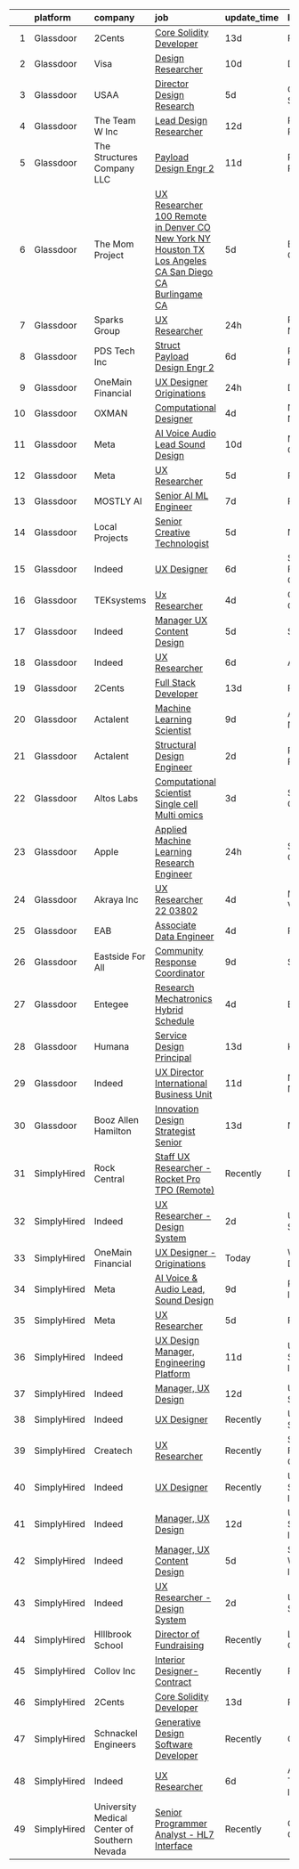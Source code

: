 

|    | platform    | company                                      | job                                                                                                                                                                                                                                                                                                                                                                                                                                                                                                                                                                                                                                                                                                                                                                                                                                                                                                                                                                                                                                                                                                                                                                                                                                                                                                                                                                            | update_time   | location                   |
|---:|:------------|:---------------------------------------------|:-------------------------------------------------------------------------------------------------------------------------------------------------------------------------------------------------------------------------------------------------------------------------------------------------------------------------------------------------------------------------------------------------------------------------------------------------------------------------------------------------------------------------------------------------------------------------------------------------------------------------------------------------------------------------------------------------------------------------------------------------------------------------------------------------------------------------------------------------------------------------------------------------------------------------------------------------------------------------------------------------------------------------------------------------------------------------------------------------------------------------------------------------------------------------------------------------------------------------------------------------------------------------------------------------------------------------------------------------------------------------------|:--------------|:---------------------------|
|  1 | Glassdoor   | 2Cents                                       | [Core Solidity Developer](https://www.glassdoor.com/partner/jobListing.htm?pos=119&ao=1136043&s=58&guid=000001825841540a9255c117323cf31e&src=GD_JOB_AD&t=SR&vt=w&ea=1&cs=1_642b57f6&cb=1659338053050&jobListingId=1008012798036&jrtk=3-0-1g9c42l1tjroj801-1g9c42l2ek6fr800-acdc01f12a704e75-)                                                                                                                                                                                                                                                                                                                                                                                                                                                                                                                                                                                                                                                                                                                                                                                                                                                                                                                                                                                                                                                                                  | 13d           | Remote                     |
|  2 | Glassdoor   | Visa                                         | [Design Researcher](https://www.glassdoor.com/partner/jobListing.htm?pos=118&ao=1136043&s=58&guid=000001825841540a9255c117323cf31e&src=GD_JOB_AD&t=SR&vt=w&cs=1_e7b7a211&cb=1659338053049&jobListingId=1008021641912&jrtk=3-0-1g9c42l1tjroj801-1g9c42l2ek6fr800-1e7e7fdd79c17e05-)                                                                                                                                                                                                                                                                                                                                                                                                                                                                                                                                                                                                                                                                                                                                                                                                                                                                                                                                                                                                                                                                                             | 10d           | Denver, CO                 |
|  3 | Glassdoor   | USAA                                         | [Director  Design Research](https://www.glassdoor.com/partner/jobListing.htm?pos=102&ao=1110586&s=58&guid=000001825841540a9255c117323cf31e&src=GD_JOB_AD&t=SR&vt=w&cs=1_f6e372ae&cb=1659338053046&jobListingId=1008030556047&cpc=8507CEB59E1C6AFB&jrtk=3-0-1g9c42l1tjroj801-1g9c42l2ek6fr800-1a6b628285b4b3ab--6NYlbfkN0CdTBpsLrhs4IwmIsoO0brdHaF9POTtXIeJjdlamKYQ_DT3Xi384CrTj-uCqo1hOFLaicAFwoYK2XM2c7eLcQxyGhvNMoy67Ls4Rsk3JMGkO5a63JBXazE63JDRRQW1UuUNOhIe1GgPlq2gMBecsbF_SfjybJ-B2Ly1zFAK765OwIcILpoO5oB80Vhz5fZQGI6sl94_CWrhP0Iestboem735MIe5BoukLW6t0cuwFbgsnTj5vGb_fQPPsE7WFXsNPjxTnLafhhgRY5le0nTtk1Ok4ZPaNiiYxezuJubETFdee6xmTK4c1ajDTaLKCOncqBGYEMWhN3Gep3uNldZnD-F8Q5HkrI8mXFE-7b5Ta6oJPnJ80Gv5G-G_tX_VDN5mD_sM7yDjytKHs-jVpfxzVaPjVHwR6SqJmMep2fdpkyCg1OZyJQHfhvViWyjSXQIUdk%3D)                                                                                                                                                                                                                                                                                                                                                                                                                                                                                                                                                                                  | 5d            | Colorado Springs, CO       |
|  4 | Glassdoor   | The Team W  Inc                              | [Lead Design Researcher](https://www.glassdoor.com/partner/jobListing.htm?pos=123&ao=1136043&s=58&guid=000001825841540a9255c117323cf31e&src=GD_JOB_AD&t=SR&vt=w&ea=1&cs=1_31fa0460&cb=1659338053050&jobListingId=1008015280741&jrtk=3-0-1g9c42l1tjroj801-1g9c42l2ek6fr800-9bff13f4a668d018-)                                                                                                                                                                                                                                                                                                                                                                                                                                                                                                                                                                                                                                                                                                                                                                                                                                                                                                                                                                                                                                                                                   | 12d           | Philadelphia, PA           |
|  5 | Glassdoor   | The Structures Company  LLC                  | [Payload Design Engr 2](https://www.glassdoor.com/partner/jobListing.htm?pos=115&ao=1110586&s=58&guid=000001825841540a9255c117323cf31e&src=GD_JOB_AD&t=SR&vt=w&ea=1&cs=1_fc65e2c8&cb=1659338053050&jobListingId=1008017190924&cpc=A65DF3A704A48F9B&jrtk=3-0-1g9c42l1tjroj801-1g9c42l2ek6fr800-5934483915e65cb4--6NYlbfkN0DyJKuYHXcylc_SDNHBp-tmunzivGoa8VlwBVyibE2Mzl8OmYXzEnhJyOcwkO9wLgSq_z6T9KHMXNTyHJ1u__vwQoZcoentlr1pFCq51rt4sjRT2ZqQBqOoAsWc3kjyT7LZtBpzSmVJGB11xvJYHDz6s-SaP9h2zzcBMMsWOVE7LcH8jLWCAyfHtsv3LsS1QoImCosDtabIZHVN56MCD2HCyRNCkQ7VujFlRKMEGs8UwsMi-tv1f-hEE7MhrgCsF6TKTkjV2gHHCt1H_Kg0-thXCjnnZi8iNu8VUJrbJIggf43vy1y9zvCM71cG0bkFODqyHr0f9092HblMjjXKZlAjRoLaD5jlyC9UWNWsLU7QYUsnh4ToOoVUoN4-C-isFjMilPIEz1LhecsrnM7_CKsH99hLzcX9Y9YpwXnyFUIUWYVspb1vxbRc2OVqLtl9LqUCOq6BL6ty0BbK34QRELJBUaoS70gKT_GWkQUoLbLA3OerdHM9q127jSUpJRiLtm_EEuOQCw2G42WjtIVUWsFV6qXKrKC3Rdgnkdv_as1-mqwIdpm6XJ5q)                                                                                                                                                                                                                                                                                                                                                                                                                                                               | 11d           | Ridley Park, PA            |
|  6 | Glassdoor   | The Mom Project                              | [UX Researcher  100  Remote in Denver  CO  New York  NY  Houston  TX  Los Angeles  CA  San Diego  CA  Burlingame  CA ](https://www.glassdoor.com/partner/jobListing.htm?pos=111&ao=1110586&s=58&guid=000001825841540a9255c117323cf31e&src=GD_JOB_AD&t=SR&vt=w&cs=1_d8bec6ae&cb=1659338053048&jobListingId=1008031987405&cpc=32EE424DE2B657EB&jrtk=3-0-1g9c42l1tjroj801-1g9c42l2ek6fr800-1c0499f345ea7c01--6NYlbfkN0BDp_epf89aHDQhKpPegNJQ_ldQpEFZQsM9OcONMGxWx6pU56EKHF58QjVdAUvn2gXWmN-jNxj30fEr7ucrnnoWaA7GhknQKw_pX8S0ZudUP8iUsGOEcgiWeJ71eQ-LYoWGRxy4nYltpu0silshcAFbtVcOFlDuwSNbTCoZ9Q0pn10eRlBCyIjHQ6DAt-uoEBuJYnD-4r6ETVC0iOIsmnfape9kUXQrZPKKqOw9vWHy3w1nbc_Ijo8CNXL5VTc1oMU2BZcoJPMM25W6iPoReywcRultglJk3vqHFffheSttyW34W_mRjC9N8IvzB_DBQTLTaNi6Vbd2UT_9sO6GqqTiE0ZVz8l2riBRCkgJDcD0bfKihH1Eni1L3UMdW1AhlZHFTwHE8Qb3zRFk8ZpTESv-8jzDmxL5wbCMW1IWQoOss8PXAoUfeJ00XedrjMigaVbedeH-FqyWWj9jiwkpDIVUbvE6NZiq3rw3iJ6Yt12Ysc26-TgFeZrC2O2GugqnltPXdR6Qo1nubrvS7FvTDQx1yy-Tfpu9Lk_PgzjbhRXBY1HaCkDoVCK3gkrmzvX6mAs%3D)                                                                                                                                                                                                                                                                                                                                                       | 5d            | Burlingame, CA             |
|  7 | Glassdoor   | Sparks Group                                 | [UX Researcher](https://www.glassdoor.com/partner/jobListing.htm?pos=108&ao=1110586&s=58&guid=000001825841540a9255c117323cf31e&src=GD_JOB_AD&t=SR&vt=w&cs=1_40cd6460&cb=1659338053048&jobListingId=1008042325832&cpc=9908D8D4413DBB8A&jrtk=3-0-1g9c42l1tjroj801-1g9c42l2ek6fr800-f46ee91ee05b7ab6--6NYlbfkN0CVbIAoVGlVV0muHIzlWY31dYj5hrVkKa7qBWZ-hZn3g-zWnitpxah_RyLopvrEJPKluBTJGMR0w78vey_7QWSEM5cYNDcrkwEdHYHk29M7WsRRI8IH0aKANLgXcGqEnjDoOwFXMIuloHkC6zvjSSpJagrHbGXXngxtrVCgA0tbItOiuZ_FyDNQqUtV1GiLL34mqMXZb-R93EJZdcfzghlFbX78UPOzayWH8u946gBRxDbOz54caR1nj3JwKJy6PtwL1Km6s6TWjdPBzFvLm4sTDDBoMbWg_4d3xyxY0IeOJ6HqN-1BvWLgviorGnOUTcc2vii2SRCTjTEYAu5XQvf2iV4J_UvUswDp4eA2bvlUZD_x2OAwCvN9ybsE5um4pi96OiM0HaDY7o23oGf4LIuBqtchBVZV1gDx-7MmjHqRlE_2fDtmOmZ0exSuk-5jtKMLySJGapeYXLoslzbH25MdzPdtrAtNfrzhgu2BBzTmd3qviBnnimeN97qvbbMTYh0%3D)                                                                                                                                                                                                                                                                                                                                                                                                                                                                                                                              | 24h           | Rockville, MD              |
|  8 | Glassdoor   | PDS Tech  Inc                                | [Struct   Payload Design Engr 2](https://www.glassdoor.com/partner/jobListing.htm?pos=113&ao=1110586&s=58&guid=000001825841540a9255c117323cf31e&src=GD_JOB_AD&t=SR&vt=w&ea=1&cs=1_a45e256d&cb=1659338053049&jobListingId=1008027962270&cpc=6FC5BA77C9A4CD78&jrtk=3-0-1g9c42l1tjroj801-1g9c42l2ek6fr800-a19b3ee6a4be9018--6NYlbfkN0BLQ6hkz6GMEPsiDV6dZwFY4wMBUE_AioakCFmtqBrqGqP687vd9SjG831nUZLdlECFz4_jiDW5zeCZqferr92m89sPuVJJnJ7WFWdNEVmdLTJs15P5BqPjnJErAy3HU3ayk3FqmesKP8Ap1bvQE2VOB84XMx2WhC42YIWFCH3ybxcp_T4JNx-jtxn9wxOJRiUns1KnDFtYaVmT8zjv_d3HTX6DYn37dP2oIHYc4Hoc_6ym1KZzCyWXth_K7l3t3njFcGynBxo-s2NceQ2uZM6MEPN64roWGOMXqlftw-C7EvwW4CIHEx9H3GxsRZb0B027di4tpv4wCC9XJQ2mOEkXHL2kjRRyRbgYplmch7H8TKmXFtzbnR913KFO17S2j7QXnBoO4zzQSWlRr_HD6CWdXcZq45LUorr-V-Ne2rTGZS-NMzU7j6kxANmO5P4qkWxJIDsk05sfNgtjizHNlstDJzCNcZPdDAYpQe6tnphOvj57k4Khwwe83yGzsE6bWTABP-ivjexldUNPYEf2h5CZKoixrsYJyqLQ9axVAUOUbA%3D%3D)                                                                                                                                                                                                                                                                                                                                                                                                                                                          | 6d            | Ridley Park, PA            |
|  9 | Glassdoor   | OneMain Financial                            | [UX Designer   Originations](https://www.glassdoor.com/partner/jobListing.htm?pos=101&ao=1110586&s=58&guid=000001825841540a9255c117323cf31e&src=GD_JOB_AD&t=SR&vt=w&cs=1_bc4aa825&cb=1659338053046&jobListingId=1008041777610&cpc=3E225290CE1C2C09&jrtk=3-0-1g9c42l1tjroj801-1g9c42l2ek6fr800-b1f5878b9bea1a8d--6NYlbfkN0Bjlu5n-gv5HO0Uw8oUWkLCzq7-4ueCq4bqHo-b0jTNgEo79qTxKEF1eiLEZ0uE3qdNWftlLASJJuwWZ8XmuWUDTonkApZz6JgHlAoMNRIfzT_3EbnkQYEF2x-ZlxOb_JpTEjsMveVjQmpCKMKOcliS-LjnSSJOKHqGPDyyc1qqELzqOZGMkCvm2W9tUMJ6DHxSX1Y5oRM4VAuqo3JZDPEYANb050fq1mDzzK-Sea9w2kc8DSpnjjAZVwxCHO3sPZYZeM6sG1kF50BJm0VOwTJbwhdc0mzlstJtvPiYouu5VEq9fUa2xVvAtGvXUDRIRM44v3ERbH-ZEva702gKKFxBV9mDwdU2-o0vkaX_jiefZxeyrZaaMPrOF90XCI_jtVoqOm7xUZaDySBOCnAZJca88OEWpX6NFIsQcSJ8ORXSuiTNLw_srYk8phOR5OHeHetZWyz8mWlzMQ%3D%3D)                                                                                                                                                                                                                                                                                                                                                                                                                                                                                                                                                                   | 24h           | Dallas, TX                 |
| 10 | Glassdoor   | OXMAN                                        | [Computational Designer](https://www.glassdoor.com/partner/jobListing.htm?pos=127&ao=1136043&s=58&guid=000001825841540a9255c117323cf31e&src=GD_JOB_AD&t=SR&vt=w&cs=1_83c2a06b&cb=1659338053050&jobListingId=1008033942178&jrtk=3-0-1g9c42l1tjroj801-1g9c42l2ek6fr800-848e2986704e05c3-)                                                                                                                                                                                                                                                                                                                                                                                                                                                                                                                                                                                                                                                                                                                                                                                                                                                                                                                                                                                                                                                                                        | 4d            | New York, NY               |
| 11 | Glassdoor   | Meta                                         | [AI Voice   Audio Lead  Sound Design](https://www.glassdoor.com/partner/jobListing.htm?pos=121&ao=1136043&s=58&guid=000001825841540a9255c117323cf31e&src=GD_JOB_AD&t=SR&vt=w&cs=1_f0d1c72e&cb=1659338053050&jobListingId=1008021120899&jrtk=3-0-1g9c42l1tjroj801-1g9c42l2ek6fr800-3742c42833676254-)                                                                                                                                                                                                                                                                                                                                                                                                                                                                                                                                                                                                                                                                                                                                                                                                                                                                                                                                                                                                                                                                           | 10d           | Menlo Park, CA             |
| 12 | Glassdoor   | Meta                                         | [UX Researcher](https://www.glassdoor.com/partner/jobListing.htm?pos=120&ao=1136043&s=58&guid=000001825841540a9255c117323cf31e&src=GD_JOB_AD&t=SR&vt=w&ea=1&cs=1_79e16f65&cb=1659338053050&jobListingId=1008031131369&jrtk=3-0-1g9c42l1tjroj801-1g9c42l2ek6fr800-7305b9d1fd1dfb42-)                                                                                                                                                                                                                                                                                                                                                                                                                                                                                                                                                                                                                                                                                                                                                                                                                                                                                                                                                                                                                                                                                            | 5d            | Remote                     |
| 13 | Glassdoor   | MOSTLY AI                                    | [Senior AI ML Engineer](https://www.glassdoor.com/partner/jobListing.htm?pos=128&ao=1136043&s=58&guid=000001825841540a9255c117323cf31e&src=GD_JOB_AD&t=SR&vt=w&ea=1&cs=1_b3d5cebc&cb=1659338053050&jobListingId=1008025309635&jrtk=3-0-1g9c42l1tjroj801-1g9c42l2ek6fr800-8615a7f6e4c35cad-)                                                                                                                                                                                                                                                                                                                                                                                                                                                                                                                                                                                                                                                                                                                                                                                                                                                                                                                                                                                                                                                                                    | 7d            | Remote                     |
| 14 | Glassdoor   | Local Projects                               | [Senior Creative Technologist](https://www.glassdoor.com/partner/jobListing.htm?pos=109&ao=1110586&s=58&guid=000001825841540a9255c117323cf31e&src=GD_JOB_AD&t=SR&vt=w&cs=1_313c4187&cb=1659338053048&jobListingId=1008030766533&cpc=AECEB822CA110EBC&jrtk=3-0-1g9c42l1tjroj801-1g9c42l2ek6fr800-7ede5dd989728759--6NYlbfkN0DG4ntHtB_rMsnfhgmnSvK2brktLme1L4SiDeJjQ-izrVOLqRJ5-yjEwoYGp-nj3bVcp-zOSJacG2uRSeSSo97QltCwMz4KkJjHxvKkLv3MiYq2Laa0s60JFBBhg_3Caonai5pk7iFsCXsPrIwPWJqmjH8YpBLKNnuoaGaXb3Fbbr3lqm-9S6rSwlaTnrC81D9CWW83DR0ia3PF4Zw6uZtvZ2BU6ewdCqtpNdSbTOGD_ZeWz2yTaexmimIVxGexQTmE6rurb2GjQuEjkNkpmucMlTJcc9wmfZbVuyRwUsNNRypZSfTcRt8ACFd85kdzjVy0sZF5iKy1VQr1UgeDvbb6RRHMFFqx2IWu6S3-tf3H0_jcnUbTqr4epqKu9wlnWZhGGbFk8oc3Altmn5fx33VS3SBN5QhCgSj7ao6CG2naCS_iENtQEOdlDw_AEfPyMYDcK633UpCRaeJjyDuSMG4qjlok5ikZuPGEfrnA1ALP-NgndW5H828xPxOS7rVrqXU6hnWhozcQnYotSrTYTgcHAfJCWzBnjU3TC6tSu1SpzKQhuGURrXFXeM1lPjEpef9BFoxClagThBnHrvC0DqBaOC2EoT0gO6Qy-LrptOK2mIbt67Op0xd9XZnkhMzGilZEd5gF4jp-5fnDs4_m0vjCVEUzfdYp0JEyAO4rJik39ZPzWIb9pmvVgCJJkw6ljDPM8Y2lyj9yjnR8QWU3IvClX11omLiDduV8mDxdB6VSiSiO9rcsAgnRw6AQBfml-wC7xdIjV6Zuu0-3_WRBVFKqQlLqaMSsaRH_4oyIA34n1pjDO-fd7cqjxEryLv8PnTk8bY5Oy0cOJzPl3WV1-JHNcSDb7Takx9BkT8hWdmafd32uDfjzoZBPb6vRIC8JwH58FNXbUmJG3RYhQJe4-GlRVCcuxRguu2jeeYa_37Wb0OOuxZ5rzwc8JxKJdlPBQEdQwhr8KJAGBtL8XWPrRWOG1O9h_x6L5TU%3D)               | 5d            | Manhattan                  |
| 15 | Glassdoor   | Indeed                                       | [UX Designer](https://www.glassdoor.com/partner/jobListing.htm?pos=103&ao=1110586&s=58&guid=000001825841540a9255c117323cf31e&src=GD_JOB_AD&t=SR&vt=w&cs=1_ad43db28&cb=1659338053046&jobListingId=1008028578102&cpc=B076152010A3B66C&jrtk=3-0-1g9c42l1tjroj801-1g9c42l2ek6fr800-2cc1071fb75654da--6NYlbfkN0CiRNM7CVr8YueLFKlzwbFWI0o7IjV438l4sVrvKZ0flpURU_mqoI8EbsK64YRr3OBYYZalZrIwKssoeo6VoDij59fqsdwtzHKpuAN9G1807uO77Tfa8ejE6RtPKcGioDYAYwx3GOtjJTokwiiBuVm99tnuj5zhfnh0G4p44u-VeDzF1xhHbpl1WSAnA2ClJkmLAHwuPztin27VGYJYN1pQqaY0hzWN0zExkesOmqdzBmrIt0QJpuM8GiOwGi55d9Bq8PyWvTwDJTBDoneO9MNJf2IVZmW9jn9kYWdXyShA48MszKQwE9q1tLVeqHNrSoAFX6dtV_Ko9KJ_pajBwepLR2trqkm0R5e22_cbP7CTXIlC9FqeAuuAT5aVLfNK5mXdWn6Ko4LzbQFNUtGyJo_0Om2_W8dfs7PHCfZ-VCLE0na4sE-Ck9sjHwseJM1CR25mqV4895O83JPX4ta3uLIyku8Az-D4Pa_lqBcLGoUgzfFQmD-oIv0qm1nDL8Lorxnp3XcrI1WVGXK0iToXVLRwC9JaAJcBx8drwRVG_6k4tg%3D%3D)                                                                                                                                                                                                                                                                                                                                                                                                                                                                                  | 6d            | San Francisco, CA          |
| 16 | Glassdoor   | TEKsystems                                   | [Ux Researcher](https://www.glassdoor.com/partner/jobListing.htm?pos=117&ao=1110586&s=58&guid=000001825841540a9255c117323cf31e&src=GD_JOB_AD&t=SR&vt=w&cs=1_750d2118&cb=1659338053049&jobListingId=1008032487078&cpc=2CAED5C921A5F994&jrtk=3-0-1g9c42l1tjroj801-1g9c42l2ek6fr800-d656d344feeb4a92--6NYlbfkN0AuKz8EBO1xHDEL7V2YF9xF3dC_I9B9i-Zw2Jh8clPMK9BxhHDJszxSyW718EipT5MRb1RPreu3BD-cy3KlfMRzb3qRqGgnIfjBoBD3tszXahovyXIhdMeiM7ioxp7PcQGcrk6reVfLNBIo81iUTZ47JibsRXezup1nOCUy44exCg8Tj-bunS8OkPfm3V1pkXvZbbsAB0q0bPpJS_TZdgw5PEn-Cu1yPgkDP1cHrr9P6SMO0Nsg1T6BvD3FjGbgprQjLpar6rswFGP3jjvOLEN4NzEKp-0d8fCMWawc0UEHPu2KUDPNTPocLJbBFFUGwAG80KnSfr8X2H7PqdcdNhQE1sEJFw6o29GJ9sEj4pahtnxVcx-dIkaqHSqIvr_qftkViWlfhufqumm6ZLrHuxvyOkQgjZWO-5t1gE6RpgCPjL0j7fiNyTTE4xM_Pd8P6OHisZ-GtePzM_RTjauKCfPr0UP8CTVoKGd0GiFuP166RYMuV4U4JnoNqhgdOPLuuJscrm2J4ZeS1YBpCIdGgSai4YSEhtGKpPQnUG-sbf_xoHO7ZXYsU0fmoEkyCZfAi3s9IpepaQg4V1P0U_t_-e2sTypKshKrpRF05DFp-mZ7ZUhKRGbyo5DOuh8TH1vVHQ9753Zrx6STcS7hBulJCpP1RnPMohG4feq1jRx3BsCFnSGeNxDkgdy3Uuz3zqHw8JqXD0cTmYXnEXv8WLfvay9c_eO_6hIRYArpy7oDIvRcY3NHzdSaz0-iil9PhcP1Ux1G7tF14ckuyimj7sUhNF1-PQePujRSmlq_-MoOJUwq5E6cpXj97aDCDkciwfXFK-2Nd-P3udIJTzb4bidKEsIzoGm73ekQdxEj14uwYFfHfU3NwmZXjPuV-5jqI69VdL_pBJZB6my7URAjVrqAvyUr5xO1amoDS9WAHJG7AQReOy3efAqk_GneWZ9Z4TOUNQI%3D)                                                              | 4d            | Cincinnati, OH             |
| 17 | Glassdoor   | Indeed                                       | [Manager  UX Content Design](https://www.glassdoor.com/partner/jobListing.htm?pos=106&ao=1110586&s=58&guid=000001825841540a9255c117323cf31e&src=GD_JOB_AD&t=SR&vt=w&cs=1_9ed9d7e4&cb=1659338053047&jobListingId=1008031262648&cpc=6FC5BA77C9A4CD78&jrtk=3-0-1g9c42l1tjroj801-1g9c42l2ek6fr800-39b9ab4c9d019023--6NYlbfkN0CiRNM7CVr8YueLFKlzwbFWI0o7IjV438l4sVrvKZ0flpURU_mqoI8EbsK64YRr3OA0NewwLze60yEDedzF9qHHqQHfeFOzmCmqCIrsGBS_xCQvMOy8qcuRd9aSb28_VWMW0XNzPbEQWLkG9B-0gogUQBQMDvYLaHbbFXi5KssPqfdnSEIiDidqfL4pU31OGgJ3rNNUureUs3qonuSVrwrdQanqYwckxcApJI-MmYguFCBE-8cx5eqqrOJ8rqe7Zij8PsCoAYsuMxJ_r2rgrbJB-YC38rcqV7l6krP8XwL-LfE0iT2XP0pMzvYdEbquKmq7-Jx6Mys62gjCDcehguX1UMCGRJ_bpWM-bLK8O69Ux4DRhtB9ymCRWrwu6RLqiOh2M4EPrvL_tL0Cid1jMYS-1bHc8xqVFIcMa-ouhdW-MEVth2PFIc2Sw-chpX4Fl9ChEAq12oDouRMsOxUaIlqeMSpCGfpLiRh-wjpP8ccI3XDfLjTNXlu7JvgikoSUjIg9aaK5fqA8POCW-Zr2kM3pBYYLbYBcPF8%3D)                                                                                                                                                                                                                                                                                                                                                                                                                                                                                 | 5d            | Seattle, WA                |
| 18 | Glassdoor   | Indeed                                       | [UX Researcher](https://www.glassdoor.com/partner/jobListing.htm?pos=104&ao=1110586&s=58&guid=000001825841540a9255c117323cf31e&src=GD_JOB_AD&t=SR&vt=w&cs=1_174405c0&cb=1659338053046&jobListingId=1008028151469&cpc=FA84DF7EA1EC2398&jrtk=3-0-1g9c42l1tjroj801-1g9c42l2ek6fr800-36ca236a5a045261--6NYlbfkN0CiRNM7CVr8YueLFKlzwbFWI0o7IjV438l4sVrvKZ0flpURU_mqoI8EbsK64YRr3OBmXK5c0D_VIq-XAz-SijDLcgxaAEZ1LGCz0647mMt3IKGcnLZeJ4XsnVD6rI2ODiyjHnq36ZPOWJj9mBHyqJyUTJasZe8jUOgx905CZfEUHmGuSwNOBd25DOttNKT-0-tJDkPKzubjGucejy_hhdO-ZOTb9OLm2-kefWnqTrA9dBKz5UUn5epx2MdKtCe0nJYMbCxZSK9yaZw3P3wc5iJuJpOHD7DEEDobBayTEfXDVihJK64CO-Ly9OHnaR7dYmkaud4VTRJjYnUYoQg5nFA8GFkMGcmYMRJE9Sy7oT5Js2Op75IgKrnFZO7Gb-BgCvCDyB5LD687Ub6yWg2KHfiTW2UPXj14FRybUn5bad_kl0YYKIhrKFwLNIkmYVwnDlYP71W2zKvb-URjmtSFFiAGIfsYR0O0RJsK1BpuJl3zzci9jCEya4JqhecvtTpqQlqnr1Tc7ApEAXkF-py6738jggptSAAvquA%3D)                                                                                                                                                                                                                                                                                                                                                                                                                                                                                              | 6d            | Austin, TX                 |
| 19 | Glassdoor   | 2Cents                                       | [Full Stack Developer](https://www.glassdoor.com/partner/jobListing.htm?pos=124&ao=1136043&s=58&guid=000001825841540a9255c117323cf31e&src=GD_JOB_AD&t=SR&vt=w&ea=1&cs=1_9c662972&cb=1659338053050&jobListingId=1008012892026&jrtk=3-0-1g9c42l1tjroj801-1g9c42l2ek6fr800-85534a6b2d893294-)                                                                                                                                                                                                                                                                                                                                                                                                                                                                                                                                                                                                                                                                                                                                                                                                                                                                                                                                                                                                                                                                                     | 13d           | Remote                     |
| 20 | Glassdoor   | Actalent                                     | [Machine Learning Scientist](https://www.glassdoor.com/partner/jobListing.htm?pos=116&ao=1110586&s=58&guid=000001825841540a9255c117323cf31e&src=GD_JOB_AD&t=SR&vt=w&ea=1&cs=1_0a5a6e00&cb=1659338053050&jobListingId=1008023696581&cpc=F41FEAB56D215062&jrtk=3-0-1g9c42l1tjroj801-1g9c42l2ek6fr800-34babcfaa1806a82--6NYlbfkN0ChYVx_I3yfZ_JDY3EFoivtqvi_stwnZ_kRt8Dowt_l_d1ydueao4NE-oUleRJ4yhjN6bhm0Wl2bJPdlfnKMUpK3BdWDcw0I1uPvIky8U8jCHZoIUVj8UBoFKOGdSTZ5Hsuy2O2f6dwWP7AkX6Ba-drv_Ov8l_kmEFMkAemXZnrRImvWo5Ytpkuq2wDAn2JxBu8NNvVdqB_Cq5Bm9175LrFHF9BUCMZOc9EEJUlwqwz0zT-9ZuqjjMM9Oo7XhvYPcpDAuRz-EDApqsWCyYmQ7wNJxBxSD1WwbrLe8-wPlc4vhWE93-RzDQR3LgVoZvdqxLFKE_DGvgnKY2MKkMnnrltqWugT05YjUs2lpn57betsehxDZuhWXUPkfvio0RDMX-6KfZZAj1WXIKJbet0rDgGLiSg64Yz3Pj2PtX-3UPRCHONiJgHRhXCKwGP7NFeU763Km0MRWWoNNhD185QjqvvWVQX-ijdL3UFztT17sRjA6qucsPVheiD58TAewVLlO6TAwl5GMxZeokS0K6fd4672cHVh7hbZt6iakV2JuWDK_WbyfoDF1KKglAn2V_JPqq5q6aKiy7PAdXi47gDRi8XMJUNej63dP-IF2UVNk7N5H3XARgwks4s0ywdaIahA47N0Q6Y2TgxhhJooMoZxlLUuKFCxhljpILDT3qwKKeF9PQF-CgQzgwwHEjTbH5RocbRAlKPQoR-EVFYfFLkYgBhHFYSBscfCJyO53vFwLkBndZq_IQzdkFFDihFySK769oXTsZQGkkDdIWmFIVEBuQNSqFV8X_fPTnlHvvHkuNq3xRnjyP7yrckwPc52wdX_UOKa2x3Gtz2bP5xnQHf2svn97uzvqXA5HjEr216CPyfdUqXTcdQ70cY-hdCeWzLdNoTRqGhedcDLlcX0J6nVDUkq7ry7TVNayFLAHJnpU5ZxwLDHB7wyGbqzF5VOHp58akLf1xJ1S85ZE19DcspNR9J)                          | 9d            | Atlantic City, NJ          |
| 21 | Glassdoor   | Actalent                                     | [Structural Design Engineer](https://www.glassdoor.com/partner/jobListing.htm?pos=114&ao=1110586&s=58&guid=000001825841540a9255c117323cf31e&src=GD_JOB_AD&t=SR&vt=w&ea=1&cs=1_52e974fb&cb=1659338053049&jobListingId=1008038840490&cpc=F4EED0218A761C36&jrtk=3-0-1g9c42l1tjroj801-1g9c42l2ek6fr800-f6a32cf7d19a101e--6NYlbfkN0ChYVx_I3yfZ_JDY3EFoivtqvi_stwnZ_kRt8Dowt_l_d1ydueao4NE-oUleRJ4yhgvVGo_PNpngfkLThmscqKZKzvVNlbkUpL1tW_1xz3vPnAE2UMZGhXvO-P83DzR06vIuqBov46uWujTpiRh2-QQ4gWDh7Q2ZFQ3F5fbdeSsAy7mjwLrd_ghFPwcm02XjdiZFCqRezro163m30fTYknrDWCeY6zvlEEI3mItupwVvXdvaoZkfUIGaoq5Mprb44LAPjpP4qRMm6IG-IZ9arJzXYPFGcIZ5TM0v-vzgyDpftvw1tyJKTMWOdYKRso-cC6F5hd01j4ZSk4veh2E5fF55tRA17nnWC_dum_NUYrNnmx28FZFTcGh6R09EAiDh06yphWIEZCEoOOM6wZmTPlNw-YCGbZNap67ffCl9tlW0uYtZWgFd4gMRUf-BtlvKOJ1ACw9UcWliGpRfPAuVfN3ZSvsh-BT5blZ43aoMIPnMgSYFIAxdwmKWnJ4I3Mz-zZHHMDuKQD9qB9yAQiSNt_pNVuYiNRm2Qi3tqo1r_kjcYavsV2smQxwQH1nZcGgmn9mR0m4FkM6Xm8NyfWjhhmLjtHannBbuzYE5S5oCrzlHbD80hlkRmwI4C8L5hGQZ_vWl-m64pbjKW_wGtI_-BHp-c82IU-hCdSOqP5PuzAeLmeVMjY0DVulljchVDJP-Jm4ITQ6SZv6GTmmAavYTJ_55VaB-jCMA4sioHTegHndEVJycvGVZf9BVOMlRVo_q3sL8p1gpFXoDlcz9rS6hNszdW6QwR2Ng92jaXSsIjR3cOIKsBTmQECm9C3toLe9ZP54-dP-_1Fr6EUjGw4eDN4xIVzxIaxc9OVYXrTNIb6VY21IMt6ZW5oS5B_1Y_6-HybPYqbx2utD3ZlEIt4CCUwxC4FEKQO03jjMQHBWuaRx-kPfvfIuzSzuxAIsNKFWwsdnL7yHqJ7mrlmN4HzGPKuI)                          | 2d            | Ridley Park, PA            |
| 22 | Glassdoor   | Altos Labs                                   | [Computational Scientist  Single cell Multi omics](https://www.glassdoor.com/partner/jobListing.htm?pos=129&ao=1136043&s=58&guid=000001825841540a9255c117323cf31e&src=GD_JOB_AD&t=SR&vt=w&cs=1_fed35b0b&cb=1659338053050&jobListingId=1008036013501&jrtk=3-0-1g9c42l1tjroj801-1g9c42l2ek6fr800-a1a5c42db2f17eb2-)                                                                                                                                                                                                                                                                                                                                                                                                                                                                                                                                                                                                                                                                                                                                                                                                                                                                                                                                                                                                                                                              | 3d            | San Diego, CA              |
| 23 | Glassdoor   | Apple                                        | [Applied Machine Learning Research Engineer](https://www.glassdoor.com/partner/jobListing.htm?pos=107&ao=1110586&s=58&guid=000001825841540a9255c117323cf31e&src=GD_JOB_AD&t=SR&vt=w&cs=1_4e9bf621&cb=1659338053047&jobListingId=1008040016952&cpc=F4EED0218A761C36&jrtk=3-0-1g9c42l1tjroj801-1g9c42l2ek6fr800-80634c36c4f4b8fe--6NYlbfkN0BvKrLyj5gPmtZO9T8euul8TCxuuKNOtzRJOomxnwSEodTz2Bc-sPZl8WPllYOnI2jf4S4gHxb_xZ9S6tAcwRgiAvfl-FLhQWxMOk2aQ5WNRGZUF1RL6UTlOl9uoOZSsi_TYpJbJpWxkQB1ILyD6bDCnTL8Fy4LK8CPlQLejhrXiV87HOyeFF6OhcOsjh-BWkczvJYswnGvnYGkYlMRQlvgUe3usl4oKFr8t_MB1ZBMKG9hlph-gEZNavkF0KT4moU6qNWajmAJ0oEo1BCylPg61o92aOTpEp3EJAvTC2sgr5kQ0GhYX4_CW3SR6Dw4-XVXlMokJIjuWoCGqzJPT6lla1rF5C0yLs0Lo37nPB_oIPyWWlfHZE-ODH6LPCNiOjMOuHzqWYfledrlW_it-pkDzUU7aghejHq-X5X_JcnT9wrE-V6rNhPTOdGfmdFJ7l44JynuLqtKRXQc68usfCg1NW4CpX_Z8fFdJHOSYiKlA4EA2xwiTr4S4GtJJdbgVa6Dw_ZFlU9LciduVvNwly-HcDZx3ru5sWXJIIckmMym5-PWZdTwkHGFKi9o9hjT4IO4zkc-rs9nALypUOVGjeZOdQYj_f2hiXmfvrA_2WEbCa0SoF9F-WEDMnygmZluGc5xkn5T2Uy_5E4fpZLgSQym2XJFgiT39sKSQplFgeohJw1ZVqvNR2eqcSF8Csa1ZlmuEiFEzIsUrgsmVX6OrbzAyNB6vxbGXpo3HBlISk6vpSF8ED0meR4lUbEEZztibkjxmWQDpwGQ21mxMoaZWrSz9VfPNOzZMlxkeRO1A9wGCa2DNdTtFKTD4yBj6KGcbpDXYXSzMlRaWwtVdGrihqecGf85_crU9ZV8Snd2yCUZnGDG1kPVWg_tlTVM4aRuKVqLLxxGn3kChiRd1vKs2eo54tcDCsoy9ywMys5fj4CshURgYXnYwBOWgeoNGc5gLRKDLqzIZTXdxOOMdc1T2b3ELCmn2CCsbNQ%3D) | 24h           | San Diego, CA              |
| 24 | Glassdoor   | Akraya Inc                                   | [UX Researcher   22 03802](https://www.glassdoor.com/partner/jobListing.htm?pos=126&ao=1136043&s=58&guid=000001825841540a9255c117323cf31e&src=GD_JOB_AD&t=SR&vt=w&cs=1_067ab099&cb=1659338053050&jobListingId=1008033552694&jrtk=3-0-1g9c42l1tjroj801-1g9c42l2ek6fr800-db53e58057eee83a-)                                                                                                                                                                                                                                                                                                                                                                                                                                                                                                                                                                                                                                                                                                                                                                                                                                                                                                                                                                                                                                                                                      | 4d            | Mountain View, CA          |
| 25 | Glassdoor   | EAB                                          | [Associate Data Engineer](https://www.glassdoor.com/partner/jobListing.htm?pos=130&ao=1136043&s=58&guid=000001825841540a9255c117323cf31e&src=GD_JOB_AD&t=SR&vt=w&cs=1_ed4e09ab&cb=1659338053050&jobListingId=1008033097410&jrtk=3-0-1g9c42l1tjroj801-1g9c42l2ek6fr800-1fc9c319cbc7e726-)                                                                                                                                                                                                                                                                                                                                                                                                                                                                                                                                                                                                                                                                                                                                                                                                                                                                                                                                                                                                                                                                                       | 4d            | Remote                     |
| 26 | Glassdoor   | Eastside For All                             | [Community Response Coordinator](https://www.glassdoor.com/partner/jobListing.htm?pos=105&ao=1110586&s=58&guid=000001825841540a9255c117323cf31e&src=GD_JOB_AD&t=SR&vt=w&ea=1&cs=1_05d42499&cb=1659338053047&jobListingId=1008023536865&cpc=5E31031E1AFF45A7&jrtk=3-0-1g9c42l1tjroj801-1g9c42l2ek6fr800-d35b25e1b8687aa0--6NYlbfkN0AY-qdIgaRoEPPxhUE10ZIrW_2-zOqMVk9PNxPRE7n-cgMxGMYQrz2lKgTINJX4yYG2O1H5zsS6hLutEtCu93fDrvYg3n6XVzMhsknYzSCHJ_1mObOMCeglhv9qoT8XT44zYjsQ1sFTemf7HBujaTpCsWNA6a4ACLJF6bYhhn7gsV6qd5buRTsn_hSqgCIfnYY9gJns40yLodG2fz8YZwt5b0PvFckDFRwgcfCRYGE365wrq4QcskL-E6pymd22GpgIizseUGan67ZBrU8jxxBTKiz3g2YhT738NYDV9CqZbYJoYUSiA6dZwcvBUuS-pqpPWddTWaKwlmWFc3QDx7cXkzvbpde6ErdctIXIQfOlbnt9lTJ6Y1AyhKKg16dmLtJZUf3nDSUVCZCeXB5Wt02erJH2LjXhXvZX5KdhxtWOyF4VXfG13_kGDmH-45gVFOxAWRK2WcNwcZNAILc8xviRT1Xu-22X3M4WtTSN77ggtm7dJFPMkKuyClqp7ZIr6Pgr7tIsu4NewQ%3D%3D)                                                                                                                                                                                                                                                                                                                                                                                                                                                                                          | 9d            | Seattle, WA                |
| 27 | Glassdoor   | Entegee                                      | [Research Mechatronics  Hybrid Schedule](https://www.glassdoor.com/partner/jobListing.htm?pos=112&ao=1110586&s=58&guid=000001825841540a9255c117323cf31e&src=GD_JOB_AD&t=SR&vt=w&ea=1&cs=1_c2f3bf32&cb=1659338053049&jobListingId=1008033396320&cpc=654405A9B1E0A9F5&jrtk=3-0-1g9c42l1tjroj801-1g9c42l2ek6fr800-175af25193df2583--6NYlbfkN0D6OzZjpD_hbicRkMZwNNvvxSeL23iIfvaC4EytleQ8zDIpz0YQ5KbISa7_Zvw6kCyq5DfkTDyrdBQYFGYf-wHekbYUihiDfd4mvWPYWCbpglgBwwAuAqHJ0PahOzKubFVs3fBKg0Fg8s6_AMiCRHgUZ0TUItZMRoLkb4DlDDtonT88Zz5ygWwr1Ye-vuQQhMcdPaUtWuz6w-5kg_ly_VVkbshb1cRcpVQR9giO5RItPVdJO-cOd5QnVAsyVPoRlogHdsc0C2NgmDTY0YWaqsmyq0JNSIyN2WakWmJxw5TY76lfmbSwwQRa64-BDWhqLXfdwFplsM-QzGSjoz3AhkktHzAj47YDHf3DWArBLRxP-A_eJIFjRRpPPworolCqTu3g-hfWcZEqEXhgDeqiC0skz_8PhOm1RERA8ldlApgLN09gWM4oa9fLceYJ9uBPs8_wZK6yKhSsyZkKlcGuX8B7r3dI4dsmtnp0B76OEC9wxLTAfWjpdOOPiUG57n3v3hqSRLI339-kqdKVQQkqRthi)                                                                                                                                                                                                                                                                                                                                                                                                                                                                              | 4d            | Billerica, MA              |
| 28 | Glassdoor   | Humana                                       | [Service Design Principal](https://www.glassdoor.com/partner/jobListing.htm?pos=125&ao=1136043&s=58&guid=000001825841540a9255c117323cf31e&src=GD_JOB_AD&t=SR&vt=w&cs=1_722cb617&cb=1659338053050&jobListingId=1008012032761&jrtk=3-0-1g9c42l1tjroj801-1g9c42l2ek6fr800-58f149429be6d489-)                                                                                                                                                                                                                                                                                                                                                                                                                                                                                                                                                                                                                                                                                                                                                                                                                                                                                                                                                                                                                                                                                      | 13d           | Kentucky                   |
| 29 | Glassdoor   | Indeed                                       | [UX Director   International Business Unit](https://www.glassdoor.com/partner/jobListing.htm?pos=110&ao=1110586&s=58&guid=000001825841540a9255c117323cf31e&src=GD_JOB_AD&t=SR&vt=w&cs=1_428bd6c3&cb=1659338053048&jobListingId=1008017405356&cpc=32EE424DE2B657EB&jrtk=3-0-1g9c42l1tjroj801-1g9c42l2ek6fr800-6692539eb64e030d--6NYlbfkN0CiRNM7CVr8YueLFKlzwbFWI0o7IjV438l4sVrvKZ0flpURU_mqoI8EbsK64YRr3OBmVELRUUeHvWSOYAAbIDZOcwVBESz_4r4uQwb7jykAK8gWDBv1yNCRt_65S__YGcKDeNRPpsqFj83DROfI5s5SgTa-Top28McJ3aGA6GUYLkxkrMe1V8r2Hf0G1-vN3f_ACEtQnItetocRY-lEc6cXKMv2FkqHiMB7yzimIwE5B8CvR675yym_-3JPYlW_IhLHq8T2bdSMbApdJx-z6uK-Hy-Lp1qkXjByVa4knAnlN5CFNzjbYSBysTUeVe_9H6uu08F3rMWoshgFjRquN3vW_8JsVfFH0Tk_VsPQ6MFAPIrqUpggEP1uKLDDBuIROsaAPQxlD1p9_go49sQhuiiFTtPRn6j1rgQBPjGd_xYGunrVkMXozm_2_D-D6CByQlCb1Kgqvyd0-RCGktCFrlxuv8XRKaCWkJaBcCfZIo_0Q88n7ZH8kpwejtOG8jxK6FgSmNdhbL-SgDS1EJjomkfb)                                                                                                                                                                                                                                                                                                                                                                                                                                                                                | 11d           | New York, NY               |
| 30 | Glassdoor   | Booz Allen Hamilton                          | [Innovation Design Strategist  Senior](https://www.glassdoor.com/partner/jobListing.htm?pos=122&ao=1136043&s=58&guid=000001825841540a9255c117323cf31e&src=GD_JOB_AD&t=SR&vt=w&cs=1_e86a4616&cb=1659338053050&jobListingId=1008012421409&jrtk=3-0-1g9c42l1tjroj801-1g9c42l2ek6fr800-380fdca35948e136-)                                                                                                                                                                                                                                                                                                                                                                                                                                                                                                                                                                                                                                                                                                                                                                                                                                                                                                                                                                                                                                                                          | 13d           | McLean, VA                 |
| 31 | SimplyHired | Rock Central                                 | [Staff UX Researcher - Rocket Pro TPO (Remote)](https://www.simplyhired.com/job/nDUtDb29njJ5xh76A8Kw5SratkT7-VTCb7SihdPVm5HTqKstwFOSSA?q=generative+design)                                                                                                                                                                                                                                                                                                                                                                                                                                                                                                                                                                                                                                                                                                                                                                                                                                                                                                                                                                                                                                                                                                                                                                                                                    | Recently      | Detroit, MI                |
| 32 | SimplyHired | Indeed                                       | [UX Researcher - Design System](https://www.simplyhired.com/job/PPHP0Ym55Fjegw9H_znmUK_Gw2w8LivM8OnEKxbflYx2iITJbkKsTw?q=generative+design)                                                                                                                                                                                                                                                                                                                                                                                                                                                                                                                                                                                                                                                                                                                                                                                                                                                                                                                                                                                                                                                                                                                                                                                                                                    | 2d            | United States              |
| 33 | SimplyHired | OneMain Financial                            | [UX Designer - Originations](https://www.simplyhired.com/job/sE8GjUaSBdjOD0VbNWy0h_yVBNAGJtmQKDorEJvQeeNlFDlakr-W9w?q=generative+design)                                                                                                                                                                                                                                                                                                                                                                                                                                                                                                                                                                                                                                                                                                                                                                                                                                                                                                                                                                                                                                                                                                                                                                                                                                       | Today         | Wilmington, DE             |
| 34 | SimplyHired | Meta                                         | [AI Voice & Audio Lead, Sound Design](https://www.simplyhired.com/job/5lYzaYXspz6ZS0qrjHhAtSiIS8ozGC7a90xxshueranYZ03i-n-rbg?q=generative+design)                                                                                                                                                                                                                                                                                                                                                                                                                                                                                                                                                                                                                                                                                                                                                                                                                                                                                                                                                                                                                                                                                                                                                                                                                              | 9d            | Remote +2 locations        |
| 35 | SimplyHired | Meta                                         | [UX Researcher](https://www.simplyhired.com/job/8H1_pRMC9T52dPLEcSfiRPZFUqETFbyD7K_89wG8mqVyZjYNrSB2TA?q=generative+design)                                                                                                                                                                                                                                                                                                                                                                                                                                                                                                                                                                                                                                                                                                                                                                                                                                                                                                                                                                                                                                                                                                                                                                                                                                                    | 5d            | Remote                     |
| 36 | SimplyHired | Indeed                                       | [UX Design Manager, Engineering Platform](https://www.simplyhired.com/job/z0mTTtRR1tHUKQVGOIxxZtV1Zy6zRHbwyofL3mm0M3xfKHZF3BkzfA?q=generative+design)                                                                                                                                                                                                                                                                                                                                                                                                                                                                                                                                                                                                                                                                                                                                                                                                                                                                                                                                                                                                                                                                                                                                                                                                                          | 11d           | United States +1 location  |
| 37 | SimplyHired | Indeed                                       | [Manager, UX Design](https://www.simplyhired.com/job/Bq589sK4IRMfwF5-KARscZ6LsNo2I05ZrwbHgWV1WMmQn8wB-Cg3yw?q=generative+design)                                                                                                                                                                                                                                                                                                                                                                                                                                                                                                                                                                                                                                                                                                                                                                                                                                                                                                                                                                                                                                                                                                                                                                                                                                               | 12d           | United States              |
| 38 | SimplyHired | Indeed                                       | [UX Designer](https://www.simplyhired.com/job/URziMhrNTaKa1PLKfIfrhF-GuRmaj4gn2FhVHZfhBU3tWsV0R0J4dw?q=generative+design)                                                                                                                                                                                                                                                                                                                                                                                                                                                                                                                                                                                                                                                                                                                                                                                                                                                                                                                                                                                                                                                                                                                                                                                                                                                      | Recently      | United States              |
| 39 | SimplyHired | Createch                                     | [UX Researcher](https://www.simplyhired.com/job/i7kHaMs_t4HJbJlYlCbNzuzUNip4IiMfa1iEYNfuICNgoGdDox8jZA?q=generative+design)                                                                                                                                                                                                                                                                                                                                                                                                                                                                                                                                                                                                                                                                                                                                                                                                                                                                                                                                                                                                                                                                                                                                                                                                                                                    | Recently      | San Francisco, CA          |
| 40 | SimplyHired | Indeed                                       | [UX Designer](https://www.simplyhired.com/job/URziMhrNTaKa1PLKfIfrhF-GuRmaj4gn2FhVHZfhBU3tWsV0R0J4dw?q=generative+design)                                                                                                                                                                                                                                                                                                                                                                                                                                                                                                                                                                                                                                                                                                                                                                                                                                                                                                                                                                                                                                                                                                                                                                                                                                                      | Recently      | United States +4 locations |
| 41 | SimplyHired | Indeed                                       | [Manager, UX Design](https://www.simplyhired.com/job/Bq589sK4IRMfwF5-KARscZ6LsNo2I05ZrwbHgWV1WMmQn8wB-Cg3yw?q=generative+design)                                                                                                                                                                                                                                                                                                                                                                                                                                                                                                                                                                                                                                                                                                                                                                                                                                                                                                                                                                                                                                                                                                                                                                                                                                               | 12d           | United States +1 location  |
| 42 | SimplyHired | Indeed                                       | [Manager, UX Content Design](https://www.simplyhired.com/job/kNnrRiiDxHYcmgTs16icBm8HIfAPV12BNd5CifT6S0rEohJQvYnvaA?q=generative+design)                                                                                                                                                                                                                                                                                                                                                                                                                                                                                                                                                                                                                                                                                                                                                                                                                                                                                                                                                                                                                                                                                                                                                                                                                                       | 5d            | Seattle, WA +4 locations   |
| 43 | SimplyHired | Indeed                                       | [UX Researcher - Design System](https://www.simplyhired.com/job/PPHP0Ym55Fjegw9H_znmUK_Gw2w8LivM8OnEKxbflYx2iITJbkKsTw?q=generative+design)                                                                                                                                                                                                                                                                                                                                                                                                                                                                                                                                                                                                                                                                                                                                                                                                                                                                                                                                                                                                                                                                                                                                                                                                                                    | 2d            | United States              |
| 44 | SimplyHired | HIllbrook School                             | [Director of Fundraising](https://www.simplyhired.com/job/ENKUisqEPyXa1cUA81a4-YhdtzebfyE0gA8nVSY6VQ4HA2qzcaOKGg?q=generative+design)                                                                                                                                                                                                                                                                                                                                                                                                                                                                                                                                                                                                                                                                                                                                                                                                                                                                                                                                                                                                                                                                                                                                                                                                                                          | Recently      | Los Gatos, CA              |
| 45 | SimplyHired | Collov Inc                                   | [Interior Designer-Contract](https://www.simplyhired.com/job/BWulXfwm_DajYkRoVR_cHEZ0YAw0ZzUYn4k1ZR9ZbVk7SbJZhkaf0Q?q=generative+design)                                                                                                                                                                                                                                                                                                                                                                                                                                                                                                                                                                                                                                                                                                                                                                                                                                                                                                                                                                                                                                                                                                                                                                                                                                       | Recently      | Remote                     |
| 46 | SimplyHired | 2Cents                                       | [Core Solidity Developer](https://www.simplyhired.com/job/yaTegn-ORs8Xd35tTGfbV12cQTOp2DiyeY9m5_FSPmo1bC_GefnhsA?q=generative+design)                                                                                                                                                                                                                                                                                                                                                                                                                                                                                                                                                                                                                                                                                                                                                                                                                                                                                                                                                                                                                                                                                                                                                                                                                                          | 13d           | Remote                     |
| 47 | SimplyHired | Schnackel Engineers                          | [Generative Design Software Developer](https://www.simplyhired.com/job/KE0-EPFCtTp8eniWTTdVA6iqehRWfXqNBvdE0wHECgCONieSBqtj5A?q=generative+design)                                                                                                                                                                                                                                                                                                                                                                                                                                                                                                                                                                                                                                                                                                                                                                                                                                                                                                                                                                                                                                                                                                                                                                                                                             | Recently      | Omaha, NE                  |
| 48 | SimplyHired | Indeed                                       | [UX Researcher](https://www.simplyhired.com/job/f6xfgRp6ncb3mweiYpJl0lcNh6RqwiRhOXD0BcxGCk6ks_GAha9s_g?q=generative+design)                                                                                                                                                                                                                                                                                                                                                                                                                                                                                                                                                                                                                                                                                                                                                                                                                                                                                                                                                                                                                                                                                                                                                                                                                                                    | 6d            | Austin, TX +1 location     |
| 49 | SimplyHired | University Medical Center of Southern Nevada | [Senior Programmer Analyst - HL7 Interface](https://www.simplyhired.com/job/NI7HZD3Mj5u5yjf_gfOZPX3YC3eu3XNIGOfvrZDtVGWUgu1BQncf0w?q=generative+design)                                                                                                                                                                                                                                                                                                                                                                                                                                                                                                                                                                                                                                                                                                                                                                                                                                                                                                                                                                                                                                                                                                                                                                                                                        | Recently      | Columbus, OH               |